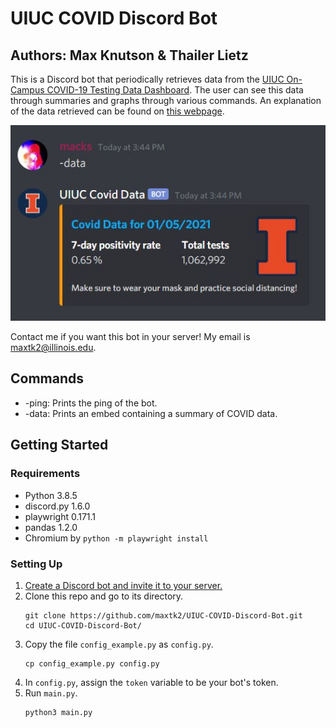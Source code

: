 # UIUC COVID Discord Bot
## Authors: Max Knutson & Thailer Lietz

This is a Discord bot that periodically retrieves data from the [UIUC On-Campus COVID-19 Testing Data Dashboard](https://go.illinois.edu/COVIDTestingData). The user can see this data through summaries and graphs through various commands. An explanation of the data retrieved can be found on [this webpage](https://covid19.illinois.edu/on-campus-covid-19-testing-data-dashboard/).

![example](https://github.com/maxtk2/UIUC-COVID-Discord-Bot/blob/main/Example%20Images/Basic%20functionality.JPG?raw=true)

Contact me if you want this bot in your server! My email is maxtk2@illinois.edu.

## Commands
- -ping: Prints the ping of the bot.
- -data: Prints an embed containing a summary of COVID data.

## Getting Started

### Requirements
- Python 3.8.5
- discord</k>.py 1.6.0
- playwright 0.171.1
- pandas 1.2.0
- Chromium by `python -m playwright install`

### Setting Up
1. [Create a Discord bot and invite it to your server.](https://discordpy.readthedocs.io/en/latest/discord.html)
2. Clone this repo and go to its directory.
    ```
    git clone https://github.com/maxtk2/UIUC-COVID-Discord-Bot.git
    cd UIUC-COVID-Discord-Bot/
    ```
3. Copy the file `config_example.py` as `config.py`.
    ```
    cp config_example.py config.py
    ```
4. In `config.py`, assign the `token` variable to be your bot's token.
5. Run `main.py`.
    ```
    python3 main.py
    ```

